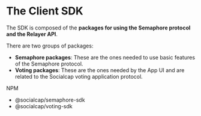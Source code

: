 

# The Client SDK

The SDK is composed of the **packages for using the Semaphore protocol and the Relayer API**.

There are two groups of packages:

- **Semaphore packages**: These are the ones needed to use basic features of the Semaphore protocol.
- **Voting packages**: These are the ones needed by the App UI and are related to the Socialcap voting application protocol.

NPM

- @socialcap/semaphore-sdk
- @socialcap/voting-sdk

